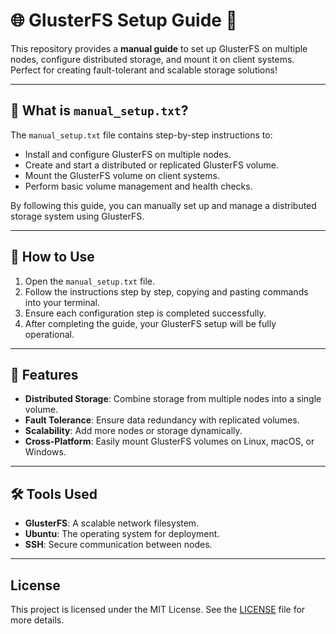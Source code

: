 
# 🌐 GlusterFS Setup Guide 🚀  

This repository provides a **manual guide** to set up GlusterFS on multiple nodes, configure distributed storage, and mount it on client systems. Perfect for creating fault-tolerant and scalable storage solutions!  

---  

## 📄 What is `manual_setup.txt`?  

The `manual_setup.txt` file contains step-by-step instructions to:  
- Install and configure GlusterFS on multiple nodes.  
- Create and start a distributed or replicated GlusterFS volume.  
- Mount the GlusterFS volume on client systems.  
- Perform basic volume management and health checks.  

By following this guide, you can manually set up and manage a distributed storage system using GlusterFS.  

---  

## 🚀 How to Use  

1. Open the `manual_setup.txt` file.  
2. Follow the instructions step by step, copying and pasting commands into your terminal.  
3. Ensure each configuration step is completed successfully.  
4. After completing the guide, your GlusterFS setup will be fully operational.  

---  

## 🔧 Features  

- **Distributed Storage**: Combine storage from multiple nodes into a single volume.  
- **Fault Tolerance**: Ensure data redundancy with replicated volumes.  
- **Scalability**: Add more nodes or storage dynamically.  
- **Cross-Platform**: Easily mount GlusterFS volumes on Linux, macOS, or Windows.  

---  

## 🛠 Tools Used  

- **GlusterFS**: A scalable network filesystem.  
- **Ubuntu**: The operating system for deployment.  
- **SSH**: Secure communication between nodes.  

---  

## License  

This project is licensed under the MIT License. See the [LICENSE](LICENSE) file for more details.  
